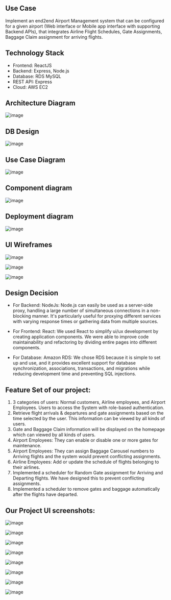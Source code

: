 Use Case
------------
Implement an end2end Airport Management system that can be configured for a given airport (Web interface or Mobile app interface with supporting Backend APIs), that integrates Airline Flight Schedules, Gate Assignments, Baggage Claim assignment for arriving flights.

## Technology Stack
- Frontend: ReactJS
- Backend: Express, Node.js
- Database: RDS MySQL
- REST API: Express
- Cloud: AWS EC2

## Architecture Diagram
![image](https://user-images.githubusercontent.com/100327244/205541570-c73a389d-c6b0-40d7-a613-b7bedfa472c7.png)

## DB Design
![image](https://user-images.githubusercontent.com/100327244/205581050-8497a1c5-cef7-4b89-a00b-b96936f572ba.png)

## Use Case Diagram
![image](https://user-images.githubusercontent.com/100327244/205581086-28bbe35a-327d-4867-b67b-6d3f93d9baa7.png)

## Component diagram
![image](https://user-images.githubusercontent.com/100327244/205581101-981a3a8a-aee3-411f-8c91-621b7fbafa4e.png)

## Deployment diagram
![image](https://user-images.githubusercontent.com/100327244/205541945-97b78fc9-9897-4b6a-a1fc-fbd911dc6fab.png)


## UI Wireframes
![image](https://user-images.githubusercontent.com/100327244/205582391-cd915c7f-d0f7-4f68-9226-67fc12cebe85.png)

![image](https://user-images.githubusercontent.com/100327244/205582405-97f3e1a4-2bc7-4a4c-b90c-4968d073f19f.png)

![image](https://user-images.githubusercontent.com/100327244/205582415-4b1f9ff0-df57-47c1-8cac-5ce747e13e1a.png)


## Design Decision

- For Backend:
NodeJs:  Node.js can easily be used as a server-side proxy, handling a large number of simultaneous connections in a non-blocking manner. It's particularly useful for proxying different services with varying response times or gathering data from multiple sources.

- For Frontend: 
React: We used React to simplify ui/ux development by creating application components. We were able to improve code maintainability and refactoring by dividing entire pages into different components.

- For Database:
Amazon RDS: We chose RDS because it is simple to set up and use, and it provides excellent support for database synchronization, associations, transactions, and migrations while reducing development time and preventing SQL injections. 

## Feature Set of our project:
1. 3 categories of users: Normal customers, Airline employees, and Airport Employees. Users to access the System with role-based authentication. 
2. Retrieve flight arrivals & departures and gate assignments based on the time selected by the user. This information can be viewed by all kinds of users.
3. Gate and Baggage Claim information will be displayed on the homepage which can viewed by all kinds of users.
4. Airport Employees: They can enable or disable one or more gates for maintenance.
5. Airport Employees: They can assign Baggage Carousel numbers to Arriving flights and the system would prevent conflicting assignments.
6. Airline Employees: Add or update the schedule of flights belonging to their airlines.
7. Implemented a scheduler for Random Gate assignment for Arriving and Departing flights. We have designed this to prevent conflicting assignments.
8. Implemented a scheduler to remove gates and baggage automatically after the flights have departed.


## Our Project UI screenshots:
![image](https://user-images.githubusercontent.com/100327244/205581483-cde0acbf-5d11-42e3-bfb1-93451618518b.png)

![image](https://user-images.githubusercontent.com/100327244/205581511-d9e01455-3f8c-457e-92e5-0ca5a7009d0b.png)

![image](https://user-images.githubusercontent.com/100327244/205581538-d55a2235-8676-4d89-a908-f1ab698bdcf9.png)

![image](https://user-images.githubusercontent.com/100327244/205581559-6021e887-5da9-416f-a445-8c9dd9aaf984.png)

![image](https://user-images.githubusercontent.com/100327244/205581581-5d8c7319-cafe-4ddd-973d-ac77aa57d6b7.png)

![image](https://user-images.githubusercontent.com/100327244/205581605-e7d792df-dcbf-4e4d-b814-0ae0685e380a.png)

![image](https://user-images.githubusercontent.com/100327244/205581620-c5b63663-1156-4a80-8324-5f4a187a1fa1.png)

![image](https://user-images.githubusercontent.com/100327244/205581643-68b53714-8d65-4d3e-b8aa-9d110b530886.png)


